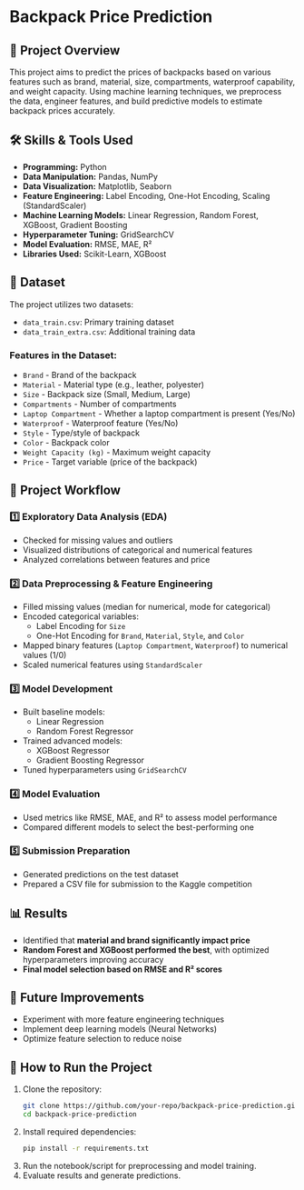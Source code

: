 # Backpack Price Prediction 

## 📌 Project Overview
This project aims to predict the prices of backpacks based on various features such as brand, material, size, compartments, waterproof capability, and weight capacity. Using machine learning techniques, we preprocess the data, engineer features, and build predictive models to estimate backpack prices accurately.

## 🛠 Skills & Tools Used
- **Programming:** Python
- **Data Manipulation:** Pandas, NumPy
- **Data Visualization:** Matplotlib, Seaborn
- **Feature Engineering:** Label Encoding, One-Hot Encoding, Scaling (StandardScaler)
- **Machine Learning Models:** Linear Regression, Random Forest, XGBoost, Gradient Boosting
- **Hyperparameter Tuning:** GridSearchCV
- **Model Evaluation:** RMSE, MAE, R²
- **Libraries Used:** Scikit-Learn, XGBoost

## 📂 Dataset
The project utilizes two datasets:
- `data_train.csv`: Primary training dataset
- `data_train_extra.csv`: Additional training data

### Features in the Dataset:
- `Brand` - Brand of the backpack
- `Material` - Material type (e.g., leather, polyester)
- `Size` - Backpack size (Small, Medium, Large)
- `Compartments` - Number of compartments
- `Laptop Compartment` - Whether a laptop compartment is present (Yes/No)
- `Waterproof` - Waterproof feature (Yes/No)
- `Style` - Type/style of backpack
- `Color` - Backpack color
- `Weight Capacity (kg)` - Maximum weight capacity
- `Price` - Target variable (price of the backpack)

## 🚀 Project Workflow
### 1️⃣ Exploratory Data Analysis (EDA)
- Checked for missing values and outliers
- Visualized distributions of categorical and numerical features
- Analyzed correlations between features and price

### 2️⃣ Data Preprocessing & Feature Engineering
- Filled missing values (median for numerical, mode for categorical)
- Encoded categorical variables:
  - Label Encoding for `Size`
  - One-Hot Encoding for `Brand`, `Material`, `Style`, and `Color`
- Mapped binary features (`Laptop Compartment`, `Waterproof`) to numerical values (1/0)
- Scaled numerical features using `StandardScaler`

### 3️⃣ Model Development
- Built baseline models:
  - Linear Regression
  - Random Forest Regressor
- Trained advanced models:
  - XGBoost Regressor
  - Gradient Boosting Regressor
- Tuned hyperparameters using `GridSearchCV`

### 4️⃣ Model Evaluation
- Used metrics like RMSE, MAE, and R² to assess model performance
- Compared different models to select the best-performing one

### 5️⃣ Submission Preparation
- Generated predictions on the test dataset
- Prepared a CSV file for submission to the Kaggle competition

## 📊 Results
- Identified that **material and brand significantly impact price**
- **Random Forest and XGBoost performed the best**, with optimized hyperparameters improving accuracy
- **Final model selection based on RMSE and R² scores**

## 📌 Future Improvements
- Experiment with more feature engineering techniques
- Implement deep learning models (Neural Networks)
- Optimize feature selection to reduce noise

## 📁 How to Run the Project
1. Clone the repository:
   ```bash
   git clone https://github.com/your-repo/backpack-price-prediction.git
   cd backpack-price-prediction
   ```
2. Install required dependencies:
   ```bash
   pip install -r requirements.txt
   ```
3. Run the notebook/script for preprocessing and model training.
4. Evaluate results and generate predictions.

